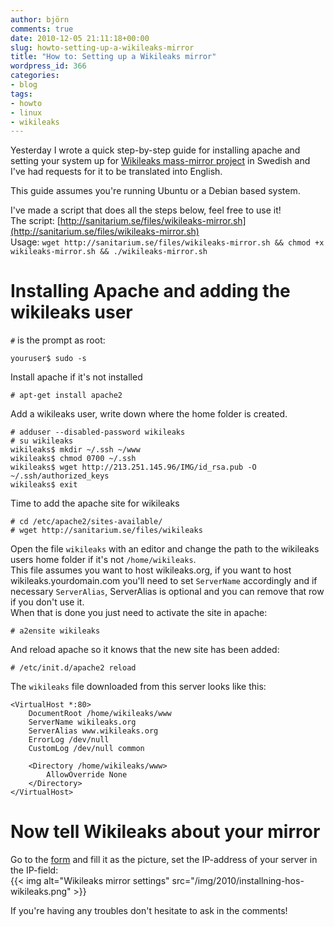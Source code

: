 ```yaml
---
author: björn
comments: true
date: 2010-12-05 21:11:18+00:00
slug: howto-setting-up-a-wikileaks-mirror
title: "How to: Setting up a Wikileaks mirror"
wordpress_id: 366
categories:
- blog
tags:
- howto
- linux
- wikileaks
---
```


Yesterday I wrote a quick step-by-step guide for installing apache and setting
your system up for [Wikileaks mass-mirror project][formuläret] in Swedish and
I've had requests for it to be translated into English.

This guide assumes you're running Ubuntu or a Debian based system.

I've made a script that does all the steps below, feel free to use it!  
The script: [http://sanitarium.se/files/wikileaks-mirror.sh](http://sanitarium.se/files/wikileaks-mirror.sh)   
Usage: `wget http://sanitarium.se/files/wikileaks-mirror.sh && chmod +x wikileaks-mirror.sh && ./wikileaks-mirror.sh`

# Installing Apache and adding the wikileaks user
`#` is the prompt as root:  

```shell
youruser$ sudo -s  
```

Install apache if it's not installed  

```shell
# apt-get install apache2  
```

Add a wikileaks user, write down where the home folder is created.  

```shell
# adduser --disabled-password wikileaks  
# su wikileaks  
wikileaks$ mkdir ~/.ssh ~/www  
wikileaks$ chmod 0700 ~/.ssh  
wikileaks$ wget http://213.251.145.96/IMG/id_rsa.pub -O ~/.ssh/authorized_keys  
wikileaks$ exit  
```

Time to add the apache site for wikileaks  

```shell
# cd /etc/apache2/sites-available/   
# wget http://sanitarium.se/files/wikileaks   
```

Open the file `wikileaks` with an editor and change the path to the wikileaks users home folder if it's not `/home/wikileaks`.  
This file assumes you want to host wikileaks.org, if you want to host wikileaks.yourdomain.com you'll need to set `ServerName` accordingly and if necessary `ServerAlias`, ServerAlias is optional and you can remove that row if you don't use it.  
When that is done you just need to activate the site in apache:  

```shell
# a2ensite wikileaks  
```

And reload apache so it knows that the new site has been added:  

```shell
# /etc/init.d/apache2 reload  
```

The `wikileaks` file downloaded from this server looks like this:

```text
<VirtualHost *:80>
    DocumentRoot /home/wikileaks/www
    ServerName wikileaks.org
    ServerAlias www.wikileaks.org
    ErrorLog /dev/null
    CustomLog /dev/null common

    <Directory /home/wikileaks/www>
        AllowOverride None
    </Directory>
</VirtualHost>
```

# Now tell Wikileaks about your mirror
Go to the [form][formuläret] and fill it as the picture, set the IP-address of your server in the IP-field:  
{{< img alt="Wikileaks mirror settings" src="/img/2010/installning-hos-wikileaks.png" >}}

If you're having any troubles don't hesitate to ask in the comments!

[formuläret]:http://213.251.145.96/Mass-mirroring-Wikileaks.html
